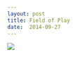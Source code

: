```yaml
---
layout: post
title: Field of Play
date:  2014-09-27
---
```


![](https://infinit.io/link/vokoiva/9fkWcnZ.jpg)
